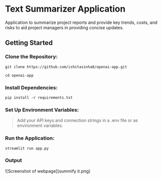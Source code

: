 # Text Summarizer Application
Application to summarize project reports and provide key trends, costs, and risks to aid project managers in providing concise updates.

## Getting Started
### Clone the Repository:

```
git clone https://github.com/ishitasinha8/openai-app.git
```
```
cd openai-app
```

### Install Dependencies:

```
pip install -r requirements.txt
```

### Set Up Environment Variables: 
> Add your API keys and connection strings in a .env file or as environment variables.

### Run the Application:

```
streamlit run app.py
```
### Output
![Screenshot of webpage](summify it.png)

